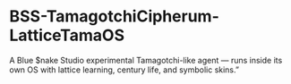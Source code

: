 # BSS-TamagotchiCipherum-LatticeTamaOS
A Blue $nake Studio experimental Tamagotchi-like agent — runs inside its own OS with lattice learning, century life, and symbolic skins.”
